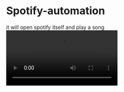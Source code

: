 # Spotify-automation
it will open spotify itself and play a song 
![set](https://github.com/Sanjeevwiz/Spotify-automation/blob/97e1c6a01c2393a330f4e59703d82d9932795ceb/Desktop%202024.11.23%20-%2023.30.16.01.mp4)
